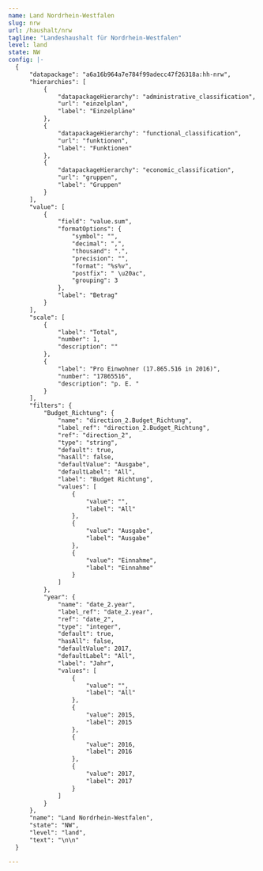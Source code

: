 ```yaml
---
name: Land Nordrhein-Westfalen
slug: nrw
url: /haushalt/nrw
tagline: "Landeshaushalt für Nordrhein-Westfalen"
level: land
state: NW
config: |-
  {
      "datapackage": "a6a16b964a7e784f99adecc47f26318a:hh-nrw",
      "hierarchies": [
          {
              "datapackageHierarchy": "administrative_classification",
              "url": "einzelplan",
              "label": "Einzelpläne"
          },
          {
              "datapackageHierarchy": "functional_classification",
              "url": "funktionen",
              "label": "Funktionen"
          },
          {
              "datapackageHierarchy": "economic_classification",
              "url": "gruppen",
              "label": "Gruppen"
          }
      ],
      "value": [
          {
              "field": "value.sum",
              "formatOptions": {
                  "symbol": "",
                  "decimal": ",",
                  "thousand": ".",
                  "precision": "",
                  "format": "%s%v",
                  "postfix": " \u20ac",
                  "grouping": 3
              },
              "label": "Betrag"
          }
      ],
      "scale": [
          {
              "label": "Total",
              "number": 1,
              "description": ""
          },
          {
              "label": "Pro Einwohner (17.865.516 in 2016)",
              "number": "17865516",
              "description": "p. E. "
          }
      ],
      "filters": {
          "Budget_Richtung": {
              "name": "direction_2.Budget_Richtung",
              "label_ref": "direction_2.Budget_Richtung",
              "ref": "direction_2",
              "type": "string",
              "default": true,
              "hasAll": false,
              "defaultValue": "Ausgabe",
              "defaultLabel": "All",
              "label": "Budget Richtung",
              "values": [
                  {
                      "value": "",
                      "label": "All"
                  },
                  {
                      "value": "Ausgabe",
                      "label": "Ausgabe"
                  },
                  {
                      "value": "Einnahme",
                      "label": "Einnahme"
                  }
              ]
          },
          "year": {
              "name": "date_2.year",
              "label_ref": "date_2.year",
              "ref": "date_2",
              "type": "integer",
              "default": true,
              "hasAll": false,
              "defaultValue": 2017,
              "defaultLabel": "All",
              "label": "Jahr",
              "values": [
                  {
                      "value": "",
                      "label": "All"
                  },
                  {
                      "value": 2015,
                      "label": 2015
                  },
                  {
                      "value": 2016,
                      "label": 2016
                  },
                  {
                      "value": 2017,
                      "label": 2017
                  }
              ]
          }
      },
      "name": "Land Nordrhein-Westfalen",
      "state": "NW",
      "level": "land",
      "text": "\n\n"
  }

---
```




